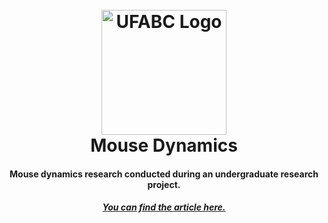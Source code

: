<h1 align="center">
  <br>
   <a href="https://www.ufabc.edu.br/"><img src="https://upload.wikimedia.org/wikipedia/commons/e/ee/Ufabc_logo.png" alt="UFABC Logo" width="200"></a>
  <br>
  Mouse Dynamics
  <br>
</h1>

<h4 align="center">Mouse dynamics research conducted during an undergraduate research project.</h4>
<h5 align="center"><a href="http://electron.atom.io" target="_blank">You can find the article here.</a></h3>

[//]: # (<p align="center">)

[//]: # (  <a href="https://badge.fury.io/js/electron-markdownify">)

[//]: # (    <img src="https://badge.fury.io/js/electron-markdownify.svg")

[//]: # (         alt="Gitter">)

[//]: # (  </a>)

[//]: # (  <a href="https://gitter.im/amitmerchant1990/electron-markdownify"><img src="https://badges.gitter.im/amitmerchant1990/electron-markdownify.svg"></a>)

[//]: # (  <a href="https://saythanks.io/to/bullredeyes@gmail.com">)

[//]: # (      <img src="https://img.shields.io/badge/SayThanks.io-%E2%98%BC-1EAEDB.svg">)

[//]: # (  </a>)

[//]: # (  <a href="https://www.paypal.me/AmitMerchant">)

[//]: # (    <img src="https://img.shields.io/badge/$-donate-ff69b4.svg?maxAge=2592000&amp;style=flat">)

[//]: # (  </a>)

[//]: # (</p>)

[//]: # ()
[//]: # (<p align="center">)

[//]: # (  <a href="#key-features">Key Features</a> •)

[//]: # (  <a href="#how-to-use">How To Use</a> •)

[//]: # (  <a href="#download">Download</a> •)

[//]: # (  <a href="#credits">Credits</a> •)

[//]: # (  <a href="#related">Related</a> •)

[//]: # (  <a href="#license">License</a>)

[//]: # (</p>)

[//]: # ()
[//]: # (![screenshot]&#40;https://raw.githubusercontent.com/amitmerchant1990/electron-markdownify/master/app/img/markdownify.gif&#41;)

[//]: # ()
[//]: # (## Key Features)

[//]: # ()
[//]: # (- LivePreview - Make changes, See changes)

[//]: # (  - Instantly see what your Markdown documents look like in HTML as you create them.)

[//]: # (- Sync Scrolling)

[//]: # (  - While you type, LivePreview will automatically scroll to the current location you're editing.)

[//]: # (- GitHub Flavored Markdown)

[//]: # (- Syntax highlighting)

[//]: # (- [KaTeX]&#40;https://khan.github.io/KaTeX/&#41; Support)

[//]: # (- Dark/Light mode)

[//]: # (- Toolbar for basic Markdown formatting)

[//]: # (- Supports multiple cursors)

[//]: # (- Save the Markdown preview as PDF)

[//]: # (- Emoji support in preview :tada:)

[//]: # (- App will keep alive in tray for quick usage)

[//]: # (- Full screen mode)

[//]: # (  - Write distraction free.)

[//]: # (- Cross platform)

[//]: # (  - Windows, macOS and Linux ready.)

[//]: # ()
[//]: # (## How To Use)

[//]: # ()
[//]: # (To clone and run this application, you'll need [Git]&#40;https://git-scm.com&#41; and [Node.js]&#40;https://nodejs.org/en/download/&#41; &#40;which comes with [npm]&#40;http://npmjs.com&#41;&#41; installed on your computer. From your command line:)

[//]: # ()
[//]: # (```bash)

[//]: # (# Clone this repository)

[//]: # ($ git clone https://github.com/amitmerchant1990/electron-markdownify)

[//]: # ()
[//]: # (# Go into the repository)

[//]: # ($ cd electron-markdownify)

[//]: # ()
[//]: # (# Install dependencies)

[//]: # ($ npm install)

[//]: # ()
[//]: # (# Run the app)

[//]: # ($ npm start)

[//]: # (```)

[//]: # ()
[//]: # (> **Note**)

[//]: # (> If you're using Linux Bash for Windows, [see this guide]&#40;https://www.howtogeek.com/261575/how-to-run-graphical-linux-desktop-applications-from-windows-10s-bash-shell/&#41; or use `node` from the command prompt.)

[//]: # ()
[//]: # (## Download)

[//]: # ()
[//]: # (You can [download]&#40;https://github.com/amitmerchant1990/electron-markdownify/releases/tag/v1.2.0&#41; the latest installable version of Markdownify for Windows, macOS and Linux.)

[//]: # ()
[//]: # (## Emailware)

[//]: # ()
[//]: # (Markdownify is an [emailware]&#40;https://en.wiktionary.org/wiki/emailware&#41;. Meaning, if you liked using this app or it has helped you in any way, I'd like you send me an email at <bullredeyes@gmail.com> about anything you'd want to say about this software. I'd really appreciate it!)

[//]: # ()
[//]: # (## Credits)

[//]: # ()
[//]: # (This software uses the following open source packages:)

[//]: # ()
[//]: # (- [Electron]&#40;http://electron.atom.io/&#41;)

[//]: # (- [Node.js]&#40;https://nodejs.org/&#41;)

[//]: # (- [Marked - a markdown parser]&#40;https://github.com/chjj/marked&#41;)

[//]: # (- [showdown]&#40;http://showdownjs.github.io/showdown/&#41;)

[//]: # (- [CodeMirror]&#40;http://codemirror.net/&#41;)

[//]: # (- Emojis are taken from [here]&#40;https://github.com/arvida/emoji-cheat-sheet.com&#41;)

[//]: # (- [highlight.js]&#40;https://highlightjs.org/&#41;)

[//]: # ()
[//]: # (## Related)

[//]: # ()
[//]: # ([Try Web version of Markdownify]&#40;https://notepad.js.org/markdown-editor/&#41;)

[//]: # ()
[//]: # (## Support)

[//]: # ()
[//]: # (<a href="https://buymeacoffee.com/amitmerchant" target="_blank"><img src="https://www.buymeacoffee.com/assets/img/custom_images/purple_img.png" alt="Buy Me A Coffee" style="height: 41px !important;width: 174px !important;box-shadow: 0px 3px 2px 0px rgba&#40;190, 190, 190, 0.5&#41; !important;-webkit-box-shadow: 0px 3px 2px 0px rgba&#40;190, 190, 190, 0.5&#41; !important;" ></a>)

[//]: # ()
[//]: # (<p>Or</p>)

[//]: # ()
[//]: # (<a href="https://www.patreon.com/amitmerchant">)

[//]: # (	<img src="https://c5.patreon.com/external/logo/become_a_patron_button@2x.png" width="160">)

[//]: # (</a>)

[//]: # ()
[//]: # (## You may also like...)

[//]: # ()
[//]: # (- [Pomolectron]&#40;https://github.com/amitmerchant1990/pomolectron&#41; - A pomodoro app)

[//]: # (- [Correo]&#40;https://github.com/amitmerchant1990/correo&#41; - A menubar/taskbar Gmail App for Windows and macOS)

[//]: # ()
[//]: # (## License)

[//]: # ()
[//]: # (MIT)

[//]: # ()
[//]: # (---)

[//]: # ()
[//]: # (> [amitmerchant.com]&#40;https://www.amitmerchant.com&#41; &nbsp;&middot;&nbsp;)

[//]: # (> GitHub [@amitmerchant1990]&#40;https://github.com/amitmerchant1990&#41; &nbsp;&middot;&nbsp;)

[//]: # (> Twitter [@amit_merchant]&#40;https://twitter.com/amit_merchant&#41;)
